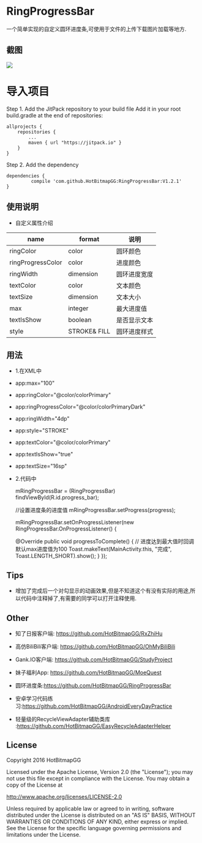 # RingProgressBar

一个简单实现的自定义圆环进度条,可使用于文件的上传下载图片加载等地方.


## 截图

![](https://github.com/HotBitmapGG/RingProgressBar/blob/master/pic/ring.gif?raw=true)

# 导入项目
 
 Step 1. Add the JitPack repository to your build file
 Add it in your root build.gradle at the end of repositories:

	allprojects {
		repositories {
			...
			maven { url "https://jitpack.io" }
		}
	}



Step 2. Add the dependency

	dependencies {
	         compile 'com.github.HotBitmapGG:RingProgressBar:V1.2.1'
	}

## 使用说明

* 自定义属性介绍

name | format | 说明
-----|------|----
ringColor    | color    | 圆环颜色
ringProgressColor   | color     | 进度颜色
ringWidth    | dimension    | 圆环进度宽度
textColor   | color   | 文本颜色
textSize    | dimension    | 文本大小
max    | integer    | 最大进度值
textIsShow    | boolean    | 是否显示文本
style    | STROKE& FILL   | 圆环进度样式


## 用法

* 1.在XML中

 *  app:max="100"
 *  app:ringColor="@color/colorPrimary"
 *  app:ringProgressColor="@color/colorPrimaryDark"
 *  app:ringWidth="4dp"
 *  app:style="STROKE"
 *  app:textColor="@color/colorPrimary"
 *  app:textIsShow="true"
 *  app:textSize="16sp"

* 2.代码中

  mRingProgressBar = (RingProgressBar) findViewById(R.id.progress_bar);

  //设置进度条的进度值
  mRingProgressBar.setProgress(progress);
  </p>
  mRingProgressBar.setOnProgressListener(new RingProgressBar.OnProgressListener()
  {

    @Override
     public void progressToComplete()
     {
         // 进度达到最大值时回调 默认max进度值为100
         Toast.makeText(MainActivity.this, "完成", Toast.LENGTH_SHORT).show();
     }
  });


## Tips

 * 增加了完成后一个对勾显示的动画效果,但是不知道这个有没有实际的用途,所以代码中注释掉了,有需要的同学可以打开注释使用.

## Other

  * 知了日报客户端: https://github.com/HotBitmapGG/RxZhiHu

  * 高仿BiliBili客户端: https://github.com/HotBitmapGG/OhMyBiliBili

  * Gank.IO客户端: https://github.com/HotBitmapGG/StudyProject

  * 妹子福利App: https://github.com/HotBitmapGG/MoeQuest

  * 圆环进度条:https://github.com/HotBitmapGG/RingProgressBar

  * 安卓学习代码练习:https://github.com/HotBitmapGG/AndroidEveryDayPractice
  
  * 轻量级的RecycleViewAdapter辅助类库 :https://github.com/HotBitmapGG/EasyRecycleAdapterHelper

## License

 Copyright 2016 HotBitmapGG

 Licensed under the Apache License, Version 2.0 (the "License"); you may not use this file except in compliance with the License. You may obtain a copy of the License at

 http://www.apache.org/licenses/LICENSE-2.0

 Unless required by applicable law or agreed to in writing, software distributed under the License is distributed on an "AS IS" BASIS, WITHOUT WARRANTIES OR CONDITIONS OF ANY KIND, either express or implied. See the License for the specific language governing permissions and limitations under the License.




